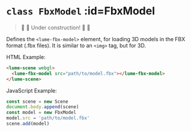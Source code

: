 
# <code>class <b>FbxModel</b></code> :id=FbxModel

> :construction: :hammer: Under construction! :hammer: :construction:

Defines the `<lume-fbx-model>` element, for loading 3D
models in the FBX format (.fbx files). It is similar to an `<img>` tag, but for 3D.

HTML Example:

```html
<lume-scene webgl>
  <lume-fbx-model src="path/to/model.fbx"></lume-fbx-model>
</lume-scene>
```

JavaScript Example:

```js
const scene = new Scene
document.body.append(scene)
const model = new FbxModel
model.src = 'path/to/model.fbx'
scene.add(model)
```












        